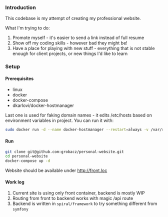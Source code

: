 ### Introduction
This codebase is my attempt of creating my professional website.

What I'm trying to do:
1. Promote myself - it's easier to send a link instead of full resume
1. Show off my coding skills - however bad they might be!
1. Have a place for playing with new stuff - everything that is not stable enough for client projects, or new things I'd like to learn

### Setup

#### Prerequisites
* linux
* docker
* docker-compose
* dkarlovi/docker-hostmanager

Last one is used for faking domain names - it edits /etc/hosts based on environment variables in project. You can run it with:
```bash
sudo docker run -d --name docker-hostmanager --restart=always -v /var/run/docker.sock:/var/run/docker.sock -v /etc/hosts:/hosts dkarlovi/docker-hostmanager
```

#### Run
```bash
git clone git@github.com:grobacz/personal-website.git
cd personal-website
docker-compose up -d
```

Website should be available under http://front.loc

#### Work log
1. Current site is using only front container, backend is mostly WIP
1. Routing from front to backend works with magic /api route
1. Backend is written in `spiral/framework` to try something different from `symfony`